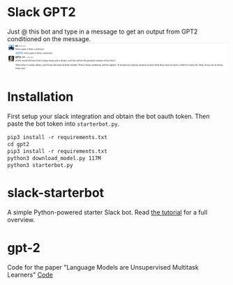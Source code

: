 # Slack GPT2
Just @ this bot and type in a message to get an output from GPT2 conditioned on the message.
![](./slack.png)

# Installation
First setup your slack integration and obtain the bot oauth token. Then paste the bot token
into `starterbot.py`.

```
pip3 install -r requirements.txt
cd gpt2
pip3 install -r requirements.txt
python3 download_model.py 117M
python3 starterbot.py
```
# slack-starterbot
A simple Python-powered starter Slack bot. Read
[the tutorial](https://www.fullstackpython.com/blog/build-first-slack-bot-python.html)
for a full overview.

# gpt-2
Code for the paper "Language Models are Unsupervised Multitask Learners"
[Code](https://github.com/openai/gpt-2)
